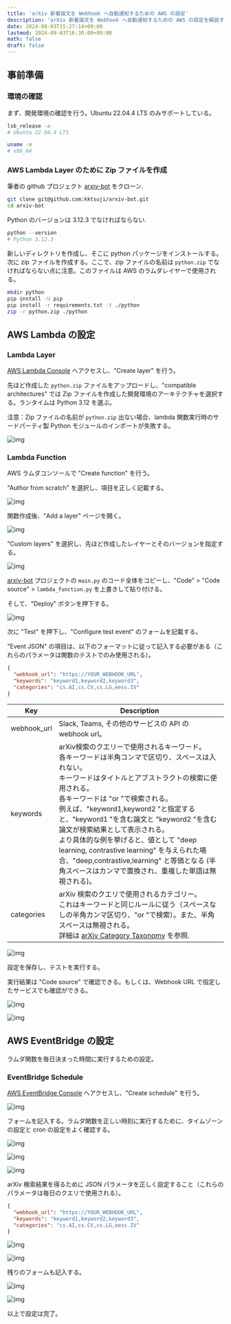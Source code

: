 ```yaml
---
title: 'arXiv 新着論文を Webhook へ自動通知するための AWS の設定'
description: 'arXiv 新着論文を Webhook へ自動通知するための AWS の設定を解説する記事。'
date: 2024-08-03T15:27:14+09:00
lastmod: 2024-08-03T16:30:00+09:00
math: false
draft: false
---
```


## 事前準備

### 環境の確認

まず、開発環境の確認を行う。Ubuntu 22.04.4 LTS のみサポートしている。

```bash
lsb_release -a
# Ubuntu 22.04.4 LTS

uname -m
# x86_64
```

### AWS Lambda Layer のために Zip ファイルを作成

筆者の github プロジェクト [arxiv-bot](https://github.com/kktsuji/arxiv-bot) をクローン.

```bash
git clone git@github.com:kktsuji/arxiv-bot.git
cd arxiv-bot
```

Python のバージョンは 3.12.3 でなければならない.

```python
python --version
# Python 3.12.3
```

新しいディレクトリを作成し、そこに python パッケージをインストールする。次に zip ファイルを作成する。ここで、zip ファイルの名前は ``python.zip`` でなければならない点に注意。このファイルは AWS のラムダレイヤーで使用される。

```bash
mkdir python
pip install -U pip
pip install -r requirements.txt -t ./python
zip -r python.zip ./python
```

## AWS Lambda の設定

### Lambda Layer

[AWS Lambda Console](https://aws.amazon.com/lambda/) へアクセスし、"Create layer" を行う。

先ほど作成した ``python.zip`` ファイルをアップロードし、"compatible architectures" では Zip ファイルを作成した開発環境のアーキテクチャを選択する。ランタイムは Python 3.12 を選ぶ。

注意：Zip ファイルの名前が ``python.zip`` 出ない場合、lambda 関数実行時のサードパーティ製 Python モジュールのインポートが失敗する。

![img](https://img.tsuji.tech/arxiv-bot-aws-0.jpg)

### Lambda Function

AWS ラムダコンソールで "Create function" を行う。

"Author from scratch" を選択し、項目を正しく記載する。

![img](https://img.tsuji.tech/arxiv-bot-aws-1.jpg)

関数作成後、"Add a layer" ページを開く。

![img](https://img.tsuji.tech/arxiv-bot-aws-2.jpg)

"Custom layers" を選択し、先ほど作成したレイヤーとそのバージョンを指定する。

![img](https://img.tsuji.tech/arxiv-bot-aws-3.jpg)

[arxiv-bot](https://github.com/kktsuji/arxiv-bot) プロジェクトの ``main.py`` のコード全体をコピーし、"Code" > "Code source" > ``lambda_function.py`` を上書きして貼り付ける。

そして、"Deploy" ボタンを押下する。

![img](https://img.tsuji.tech/arxiv-bot-aws-4.jpg)

次に "Test" を押下し、"Configure test event" のフォームを記載する。

"Event JSON" の項目は、以下のフォーマットに従って記入する必要がある（これらのパラメータは関数のテストでのみ使用される）。

```json
{
  "webhook_url": "https://YOUR_WEBHOOK_URL",
  "keywords": "keyword1,keyword2,keyword3",
  "categories": "cs.AI,cs.CV,cs.LG,eess.IV"
}
```

| Key | Description |
|----------|----------|
| webhook_url | Slack, Teams, その他のサービスの API の webhook url。 |
| keywords | arXiv検索のクエリーで使用されるキーワード。<br>各キーワードは半角コンマで区切り、スペースは入れない。<br>キーワードはタイトルとアブストラクトの検索に使用される。<br>各キーワードは "or "で検索される。<br>例えば、"keyword1,keyword2 "と指定すると、"keyword1 "を含む論文と "keyword2 "を含む論文が検索結果として表示される。<br>より具体的な例を挙げると、値として "deep learning, contrastive learning" を与えられた場合、"deep,contrastive,learning" と等価となる (半角スペースはカンマで置換され、重複した単語は無視される)。 |
| categories | arXiv 検索のクエリで使用されるカテゴリー。<br>これはキーワードと同じルールに従う（スペースなしの半角カンマ区切り、"or "で検索）。また、半角スペースは無視される。<br>詳細は [arXiv Category Taxonomy](https://arxiv.org/category_taxonomy) を参照. |

![img](https://img.tsuji.tech/arxiv-bot-aws-5.jpg)

設定を保存し、テストを実行する。

実行結果は "Code source" で確認できる。もしくは、Webhook URL で指定したサービスでも確認ができる。

![img](https://img.tsuji.tech/arxiv-bot-aws-6.jpg)

![img](https://img.tsuji.tech/arxiv-bot-aws-7.jpg)

## AWS EventBridge の設定

ラムダ関数を毎日決まった時間に実行するための設定。

### EventBridge Schedule

[AWS EventBridge Console](https://aws.amazon.com/eventbridge/) へアクセスし、"Create schedule" を行う。

![img](https://img.tsuji.tech/arxiv-bot-aws-8.jpg)


フォームを記入する。ラムダ関数を正しい時刻に実行するために、タイムゾーンの設定と cron の設定をよく確認する。

![img](https://img.tsuji.tech/arxiv-bot-aws-9.jpg)

![img](https://img.tsuji.tech/arxiv-bot-aws-10.jpg)

![img](https://img.tsuji.tech/arxiv-bot-aws-11.jpg)

arXiv 検索結果を得るために JSON パラメータを正しく設定すること（これらのパラメータは毎日のクエリで使用される）。

```json
{
  "webhook_url": "https://YOUR_WEBHOOK_URL",
  "keywords": "keyword1,keyword2,keyword3",
  "categories": "cs.AI,cs.CV,cs.LG,eess.IV"
}
```

![img](https://img.tsuji.tech/arxiv-bot-aws-12.jpg)

![img](https://img.tsuji.tech/arxiv-bot-aws-13.jpg)

残りのフォームも記入する。

![img](https://img.tsuji.tech/arxiv-bot-aws-14.jpg)

![img](https://img.tsuji.tech/arxiv-bot-aws-15.jpg)

以上で設定は完了。
